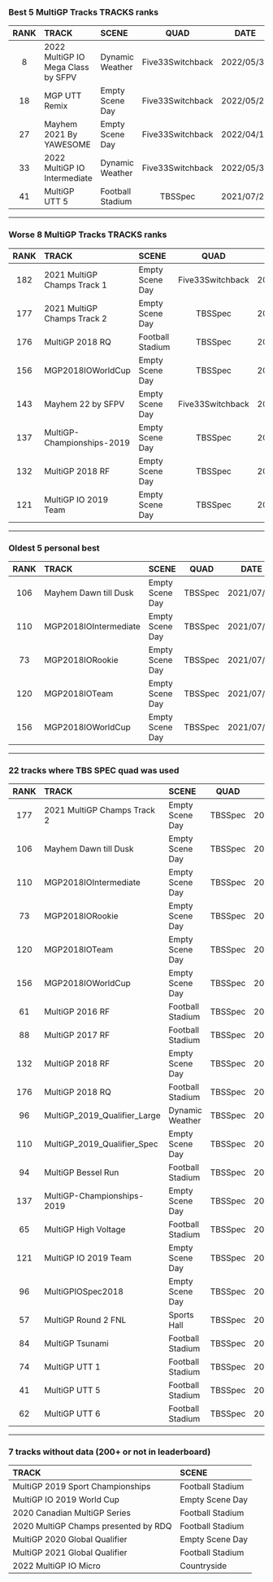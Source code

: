 ### Best 5 MultiGP Tracks TRACKS ranks
|RANK|TRACK|SCENE|QUAD|DATE|
|:---:|:---|:---|:---:|:---:|
|8|2022 MultiGP IO Mega Class by SFPV|Dynamic Weather|Five33Switchback|2022/05/31|
|18|MGP UTT Remix|Empty Scene Day|Five33Switchback|2022/05/27|
|27|Mayhem 2021 By YAWESOME|Empty Scene Day|Five33Switchback|2022/04/13|
|33|2022 MultiGP IO Intermediate|Dynamic Weather|Five33Switchback|2022/05/30|
|41|MultiGP UTT 5|Football Stadium|TBSSpec|2021/07/25|
---
### Worse 8 MultiGP Tracks TRACKS ranks
|RANK|TRACK|SCENE|QUAD|DATE|
|:---:|:---|:---|:---:|:---:|
|182|2021 MultiGP Champs Track 1|Empty Scene Day|Five33Switchback|2022/05/12|
|177|2021 MultiGP Champs Track 2|Empty Scene Day|TBSSpec|2022/01/04|
|176|MultiGP 2018 RQ|Football Stadium|TBSSpec|2021/07/24|
|156|MGP2018IOWorldCup|Empty Scene Day|TBSSpec|2021/07/18|
|143|Mayhem 22 by SFPV|Empty Scene Day|Five33Switchback|2022/03/29|
|137|MultiGP-Championships-2019|Empty Scene Day|TBSSpec|2021/07/25|
|132|MultiGP 2018 RF|Empty Scene Day|TBSSpec|2021/07/24|
|121|MultiGP IO 2019 Team|Empty Scene Day|TBSSpec|2021/07/24|
---
### Oldest 5 personal best
|RANK|TRACK|SCENE|QUAD|DATE|
|:---:|:---|:---|:---:|:---:|
|106|Mayhem Dawn till Dusk|Empty Scene Day|TBSSpec|2021/07/18|
|110|MGP2018IOIntermediate|Empty Scene Day|TBSSpec|2021/07/18|
|73|MGP2018IORookie|Empty Scene Day|TBSSpec|2021/07/18|
|120|MGP2018IOTeam|Empty Scene Day|TBSSpec|2021/07/18|
|156|MGP2018IOWorldCup|Empty Scene Day|TBSSpec|2021/07/18|
---
### 22 tracks where TBS SPEC quad was used
|RANK|TRACK|SCENE|QUAD|DATE|
|:---:|:---|:---|:---:|:---:|
|177|2021 MultiGP Champs Track 2|Empty Scene Day|TBSSpec|2022/01/04|
|106|Mayhem Dawn till Dusk|Empty Scene Day|TBSSpec|2021/07/18|
|110|MGP2018IOIntermediate|Empty Scene Day|TBSSpec|2021/07/18|
|73|MGP2018IORookie|Empty Scene Day|TBSSpec|2021/07/18|
|120|MGP2018IOTeam|Empty Scene Day|TBSSpec|2021/07/18|
|156|MGP2018IOWorldCup|Empty Scene Day|TBSSpec|2021/07/18|
|61|MultiGP 2016 RF|Football Stadium|TBSSpec|2021/07/24|
|88|MultiGP 2017 RF|Football Stadium|TBSSpec|2022/01/11|
|132|MultiGP 2018 RF|Empty Scene Day|TBSSpec|2021/07/24|
|176|MultiGP 2018 RQ|Football Stadium|TBSSpec|2021/07/24|
|96|MultiGP_2019_Qualifier_Large|Dynamic Weather|TBSSpec|2022/01/30|
|110|MultiGP_2019_Qualifier_Spec|Empty Scene Day|TBSSpec|2021/07/25|
|94|MultiGP Bessel Run|Football Stadium|TBSSpec|2021/07/24|
|137|MultiGP-Championships-2019|Empty Scene Day|TBSSpec|2021/07/25|
|65|MultiGP High Voltage|Football Stadium|TBSSpec|2021/07/24|
|121|MultiGP IO 2019 Team|Empty Scene Day|TBSSpec|2021/07/24|
|96|MultiGPIOSpec2018|Empty Scene Day|TBSSpec|2021/07/25|
|57|MultiGP Round 2 FNL|Sports Hall|TBSSpec|2021/07/25|
|84|MultiGP Tsunami|Football Stadium|TBSSpec|2021/07/25|
|74|MultiGP UTT 1|Football Stadium|TBSSpec|2021/07/25|
|41|MultiGP UTT 5|Football Stadium|TBSSpec|2021/07/25|
|62|MultiGP UTT 6|Football Stadium|TBSSpec|2021/07/25|
---
### 7 tracks without data (200+ or not in leaderboard)
|TRACK|SCENE|
|:---|:---|
|MultiGP 2019 Sport Championships|Football Stadium|
|MultiGP IO 2019 World Cup|Empty Scene Day|
|2020 Canadian MultiGP Series|Football Stadium|
|2020 MultiGP Champs presented by RDQ|Football Stadium|
|MultiGP 2020 Global Qualifier|Empty Scene Day|
|MultiGP 2021 Global Qualifier|Football Stadium|
|2022 MultiGP IO Micro|Countryside|
